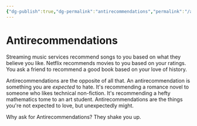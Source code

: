 ```yaml
---
{"dg-publish":true,"dg-permalink":"antirecommendations","permalink":"/antirecommendations/","created":"2022-08-06T07:58:04.000-04:00","updated":"2022-08-06T07:58:04.000-04:00"}
---
```


# Antirecommendations

Streaming music services recommend songs to you based on what they believe you like. Netflix recommends movies to you based on your ratings. You ask a friend to recommend a good book based on your love of history.

Antirecommendations are the opposite of all that. An antirecommendation is something you are _expected_ to hate. It's recommending a romance novel to someone who likes technical non-fiction. It's recommending a hefty mathematics tome to an art student. Antirecommendations are the things you're not expected to love, but unexpectedly might. 

Why ask for Antirecommendations? They shake you up.
